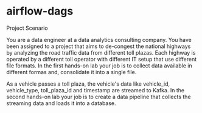 # airflow-dags

Project Scenario

You are a data engineer at a data analytics consulting company. You have been assigned to a project that aims to de-congest the national highways by analyzing the road traffic data from different toll plazas. Each highway is operated by a different toll operator with different IT setup that use different file formats. In the first hands-on lab your job is to collect data available in different formas and, consolidate it into a single file.

As a vehicle passes a toll plaza, the vehicle's data like vehicle_id, vehicle_type, toll_plaza_id and timestamp are streamed to Kafka. In the second hands-on lab your job is to create a data pipeline that collects the streaming data and loads it into a database.
